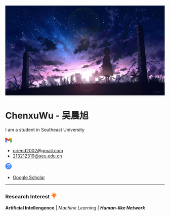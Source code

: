 ![](./_Pictures/title_image.jpg)

<h1>
  ChenxuWu - 吴晨旭
</h1>

I am a student in Southeast University  
<br>
<img src="./_Pictures/gmail_icon.png" width="20px"> 

- oriend2002@gmail.com
- 213212319@seu.edu.cn
<img src="./_Pictures/google_scholar_icon.png" width="20px">

- [Google Scholar](https://scholar.google.com/citations?user=zF4AHKQAAAAJ&hl=zh-CN&authuser=1 "Google Scholar")

***

<h3>
    Research Interest <img src="./_Pictures/research_insterest.png" width="20px">
</h3>

**Artificial Intellengence** | *Machine Learning* | ***Human-like Network***

